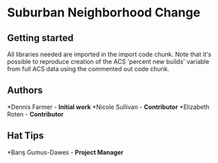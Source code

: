# Suburban Neighborhood Change

## Getting started

All libraries needed are imported in the import code chunk.  Note that it's possible to reproduce creation of the ACS 'percent new builds' variable from full ACS data using the commented out code chunk.

## Authors
*Dennis Farmer - **Initial work**
*Nicole Sullivan - **Contributor**
*Elizabeth Roten - **Contributor**

## Hat Tips
*Barış Gumus-Dawes - **Project Manager**